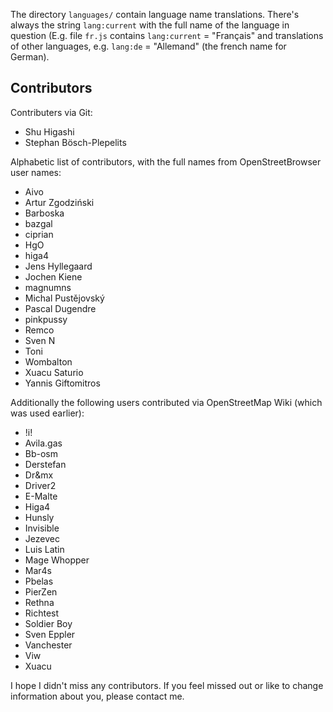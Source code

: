 The directory `languages/` contain language name translations. There's always the string `lang:current` with the full name of the language in question (E.g. file `fr.js` contains `lang:current` = "Français" and translations of other languages, e.g. `lang:de` = "Allemand" (the french name for German).

Contributors
------------
Contributers via Git:
* Shu Higashi
* Stephan Bösch-Plepelits

Alphabetic list of contributors, with the full names from OpenStreetBrowser user names:
* Aivo
* Artur Zgodziński
* Barboska
* bazgal
* ciprian
* HgO
* higa4
* Jens Hyllegaard
* Jochen Kiene
* magnumns
* Michal Pustějovský
* Pascal Dugendre
* pinkpussy
* Remco
* Sven N
* Toni
* Wombalton
* Xuacu Saturio
* Yannis Giftomitros

Additionally the following users contributed via OpenStreetMap Wiki (which was used earlier):
* !i!
* Avila.gas
* Bb-osm
* Derstefan
* Dr&mx
* Driver2
* E-Malte
* Higa4
* Hunsly
* Invisible
* Jezevec
* Luis Latin
* Mage Whopper
* Mar4s
* Pbelas
* PierZen
* Rethna
* Richtest
* Soldier Boy
* Sven Eppler
* Vanchester
* Viw
* Xuacu

I hope I didn't miss any contributors. If you feel missed out or like to change information about you, please contact me.
